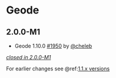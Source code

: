 # Geode

## 2.0.0-M1

- Geode 1.10.0 [#1950](https://github.com/akka/alpakka/pull/1950) by [@cheleb](https://github.com/cheleb)

[*closed in 2.0.0-M1*](https://github.com/akka/alpakka/issues?q=is%3Aclosed+milestone%3A2.0.0-M1+label%3Ap%3Ageode)

For earlier changes see @ref:[1.1.x versions](../1.1.x/geode.md)
